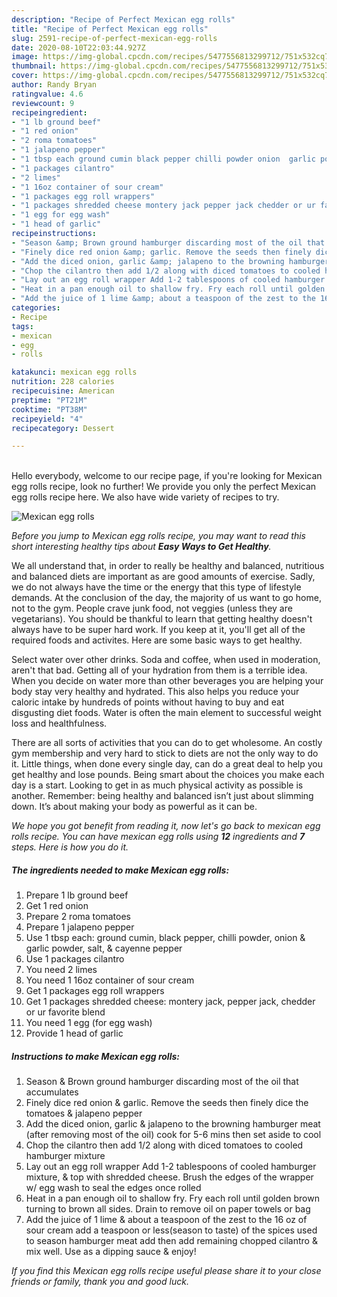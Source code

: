```yaml
---
description: "Recipe of Perfect Mexican egg rolls"
title: "Recipe of Perfect Mexican egg rolls"
slug: 2591-recipe-of-perfect-mexican-egg-rolls
date: 2020-08-10T22:03:44.927Z
image: https://img-global.cpcdn.com/recipes/5477556813299712/751x532cq70/mexican-egg-rolls-recipe-main-photo.jpg
thumbnail: https://img-global.cpcdn.com/recipes/5477556813299712/751x532cq70/mexican-egg-rolls-recipe-main-photo.jpg
cover: https://img-global.cpcdn.com/recipes/5477556813299712/751x532cq70/mexican-egg-rolls-recipe-main-photo.jpg
author: Randy Bryan
ratingvalue: 4.6
reviewcount: 9
recipeingredient:
- "1 lb ground beef"
- "1 red onion"
- "2 roma tomatoes"
- "1 jalapeno pepper"
- "1 tbsp each ground cumin black pepper chilli powder onion  garlic powder salt  cayenne pepper"
- "1 packages cilantro"
- "2 limes"
- "1 16oz container of sour cream"
- "1 packages egg roll wrappers"
- "1 packages shredded cheese montery jack pepper jack chedder or ur favorite blend"
- "1 egg for egg wash"
- "1 head of garlic"
recipeinstructions:
- "Season &amp; Brown ground hamburger discarding most of the oil that accumulates"
- "Finely dice red onion &amp; garlic. Remove the seeds then finely dice the tomatoes &amp; jalapeno pepper"
- "Add the diced onion, garlic &amp; jalapeno to the browning hamburger meat (after removing most of the oil) cook for 5-6 mins then set aside to cool"
- "Chop the cilantro then add 1/2 along with diced tomatoes to cooled hamburger mixture"
- "Lay out an egg roll wrapper Add 1-2 tablespoons of cooled hamburger mixture, &amp; top with shredded cheese. Brush the edges of the wrapper w/ egg wash to seal the edges once rolled"
- "Heat in a pan enough oil to shallow fry. Fry each roll until golden brown turning to brown all sides. Drain to remove oil on paper towels or bag"
- "Add the juice of 1 lime &amp; about a teaspoon of the zest to the 16 oz of sour cream add a teaspoon or less(season to taste) of the spices used to season hamburger meat add then add remaining chopped cilantro &amp; mix well. Use as a dipping sauce &amp; enjoy!"
categories:
- Recipe
tags:
- mexican
- egg
- rolls

katakunci: mexican egg rolls 
nutrition: 228 calories
recipecuisine: American
preptime: "PT21M"
cooktime: "PT38M"
recipeyield: "4"
recipecategory: Dessert

---
```

<br>
Hello everybody, welcome to our recipe page, if you're looking for Mexican egg rolls recipe, look no further! We provide you only the perfect Mexican egg rolls recipe here. We also have wide variety of recipes to try.
<br>


![Mexican egg rolls](https://img-global.cpcdn.com/recipes/5477556813299712/751x532cq70/mexican-egg-rolls-recipe-main-photo.jpg)

<i>Before you jump to Mexican egg rolls recipe, you may want to read this short interesting healthy tips about <strong>Easy Ways to Get Healthy</strong>.</i>

We all understand that, in order to really be healthy and balanced, nutritious and balanced diets are important as are good amounts of exercise. Sadly, we do not always have the time or the energy that this type of lifestyle demands. At the conclusion of the day, the majority of us want to go home, not to the gym. People crave junk food, not veggies (unless they are vegetarians). You should be thankful to learn that getting healthy doesn't always have to be super hard work. If you keep at it, you'll get all of the required foods and activites. Here are some basic ways to get healthy.

Select water over other drinks. Soda and coffee, when used in moderation, aren't that bad. Getting all of your hydration from them is a terrible idea. When you decide on water more than other beverages you are helping your body stay very healthy and hydrated. This also helps you reduce your caloric intake by hundreds of points without having to buy and eat disgusting diet foods. Water is often the main element to successful weight loss and healthfulness.

There are all sorts of activities that you can do to get wholesome. An costly gym membership and very hard to stick to diets are not the only way to do it. Little things, when done every single day, can do a great deal to help you get healthy and lose pounds. Being smart about the choices you make each day is a start. Looking to get in as much physical activity as possible is another. Remember: being healthy and balanced isn’t just about slimming down. It’s about making your body as powerful as it can be. 


<i>We hope you got benefit from reading it, now let's go back to mexican egg rolls recipe. You can have mexican egg rolls using <strong>12</strong> ingredients and <strong>7</strong> steps. Here is how you do it.
</i>

##### The ingredients needed to make Mexican egg rolls:

1. Prepare 1 lb ground beef
1. Get 1 red onion
1. Prepare 2 roma tomatoes
1. Prepare 1 jalapeno pepper
1. Use 1 tbsp each: ground cumin, black pepper, chilli powder, onion &amp; garlic powder, salt, &amp; cayenne pepper
1. Use 1 packages cilantro
1. You need 2 limes
1. You need 1 16oz container of sour cream
1. Get 1 packages egg roll wrappers
1. Get 1 packages shredded cheese: montery jack, pepper jack, chedder or ur favorite blend
1. You need 1 egg (for egg wash)
1. Provide 1 head of garlic


##### Instructions to make Mexican egg rolls:

1. Season &amp; Brown ground hamburger discarding most of the oil that accumulates
1. Finely dice red onion &amp; garlic. Remove the seeds then finely dice the tomatoes &amp; jalapeno pepper
1. Add the diced onion, garlic &amp; jalapeno to the browning hamburger meat (after removing most of the oil) cook for 5-6 mins then set aside to cool
1. Chop the cilantro then add 1/2 along with diced tomatoes to cooled hamburger mixture
1. Lay out an egg roll wrapper Add 1-2 tablespoons of cooled hamburger mixture, &amp; top with shredded cheese. Brush the edges of the wrapper w/ egg wash to seal the edges once rolled
1. Heat in a pan enough oil to shallow fry. Fry each roll until golden brown turning to brown all sides. Drain to remove oil on paper towels or bag
1. Add the juice of 1 lime &amp; about a teaspoon of the zest to the 16 oz of sour cream add a teaspoon or less(season to taste) of the spices used to season hamburger meat add then add remaining chopped cilantro &amp; mix well. Use as a dipping sauce &amp; enjoy!


<i>If you find this Mexican egg rolls recipe useful please share it to your close friends or family, thank you and good luck.</i>
